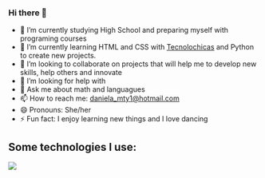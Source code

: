 ### Hi there 👋

- 🔭 I’m currently studying High School and preparing myself with programing courses
- 🌱 I’m currently learning HTML and CSS with [Tecnolochicas](https://tecnolochicas.mx/) and Python to create new projects. 
- 👯 I’m looking to collaborate on projects that will help me to develop new skills, help others and innovate 
- 🤔 I’m looking for help with 
- 💬 Ask me about math and languagues
- 📫 How to reach me: daniela_mty1@hotmail.com
- 😄 Pronouns: She/her
- ⚡ Fun fact: I enjoy learning new things and I love dancing

## Some technologies I use:
<img src="https://camo.githubusercontent.com/d63d473e728e20a286d22bb2226a7bf45a2b9ac6c72c59c0e61e9730bfe4168c/68747470733a2f2f696d672e736869656c64732e696f2f62616467652f48544d4c352d4533344632363f7374796c653d666f722d7468652d6261646765266c6f676f3d68746d6c35266c6f676f436f6c6f723d7768697465" />
<img src="" />
<img src="" />
<img src="" />

<!--
# Markdown
# 1
## 2
### 3
#### 4
##### 5
###### 6

**word in bold** no bold
*Cursiva*
~~texto tachado~~

Mi primera línea de código en Python:
```print("Hola,mundo!")```

### Listas
- JavaScript
* Python
+ C+

Cómo agregar un link externo en el readme de GitHub
Visita [Tecnolochicas](https://tecnolochicas.mx/)
-->

